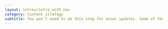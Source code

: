 ```yaml
---
layout: intros/intro_with_nav
category: Content strategy
subtitle: You won’t need to do this step for minor updates. Some of the features you would include in a removal plan.
---
```

